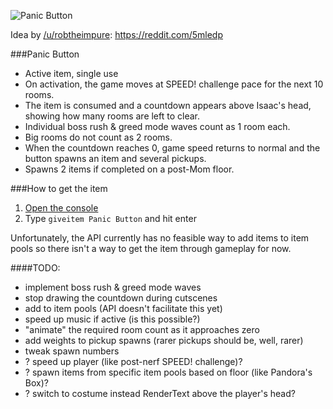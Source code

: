 ![Panic Button](https://i.imgur.com/Q43KgN3.png)

Idea by [/u/robtheimpure](https://www.reddit.com/user/robtheimpure): https://reddit.com/5mledp

###Panic Button
* Active item, single use
* On activation, the game moves at SPEED! challenge pace for the next 10 rooms.
* The item is consumed and a countdown appears above Isaac's head, showing
        how many rooms are left to clear.
* Individual boss rush & greed mode waves count as 1 room each.
* Big rooms do not count as 2 rooms.
* When the countdown reaches 0, game speed returns to normal and the button
        spawns an item and several pickups.
* Spawns 2 items if completed on a post-Mom floor.

###How to get the item
1. [Open the console](https://zatherz.eu/isaac/afterbirth+docs/md__i_1_doxygen_test_input_converted_test__debug__console__primer.html)
2. Type `giveitem Panic Button` and hit enter

Unfortunately, the API currently has no feasible way to add items to item pools
so there isn't a way to get the item through gameplay for now.

####TODO:
* implement boss rush & greed mode waves
* stop drawing the countdown during cutscenes
* add to item pools (API doesn't facilitate this yet)
* speed up music if active (is this possible?)
* "animate" the required room count as it approaches zero
* add weights to pickup spawns (rarer pickups should be, well, rarer)
* tweak spawn numbers
* ? speed up player (like post-nerf SPEED! challenge)?
* ? spawn items from specific item pools based on floor (like Pandora's Box)?
* ? switch to costume instead RenderText above the player's head?


